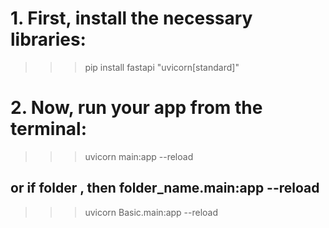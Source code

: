 # 1. First, install the necessary libraries:

>>> pip install fastapi "uvicorn[standard]"

# 2. Now, run your app from the terminal:

>>> uvicorn main:app --reload

## or if folder , then folder_name.main:app --reload

>>> uvicorn Basic.main:app --reload

